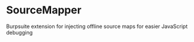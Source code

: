 # SourceMapper
Burpsuite extension for injecting offline source maps for easier JavaScript debugging
